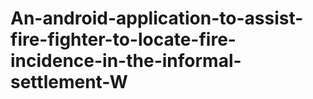 # An-android-application-to-assist-fire-fighter-to-locate-fire-incidence-in-the-informal-settlement-W